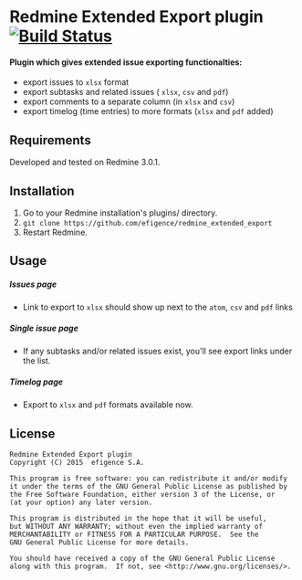 # Redmine Extended Export plugin [![Build Status](https://travis-ci.org/efigence/redmine_extended_export.svg?branch=master)](https://travis-ci.org/efigence/redmine_extended_export)

#### Plugin which gives extended issue exporting functionalties:

* export issues to `xlsx` format
* export subtasks and related issues ( `xlsx`, `csv` and `pdf`)
* export comments to a separate column (in `xlsx` and `csv`)
* export timelog (time entries) to more formats (`xlsx` and `pdf` added)

## Requirements

Developed and tested on Redmine 3.0.1.

## Installation

1. Go to your Redmine installation's plugins/ directory.
2. `git clone https://github.com/efigence/redmine_extended_export`
3. Restart Redmine.

## Usage

##### Issues page

* Link to export to `xlsx` should show up next to the `atom`, `csv` and `pdf` links

##### Single issue page

* If any subtasks and/or related issues exist, you'll see export links under the list.

##### Timelog page

* Export to `xlsx` and `pdf` formats available now.

## License

    Redmine Extended Export plugin
    Copyright (C) 2015  efigence S.A.

    This program is free software: you can redistribute it and/or modify
    it under the terms of the GNU General Public License as published by
    the Free Software Foundation, either version 3 of the License, or
    (at your option) any later version.

    This program is distributed in the hope that it will be useful,
    but WITHOUT ANY WARRANTY; without even the implied warranty of
    MERCHANTABILITY or FITNESS FOR A PARTICULAR PURPOSE.  See the
    GNU General Public License for more details.

    You should have received a copy of the GNU General Public License
    along with this program.  If not, see <http://www.gnu.org/licenses/>.
